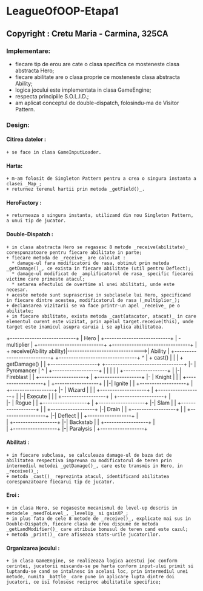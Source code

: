 # LeagueOfOOP-Etapa1
## Copyright : Cretu Maria - Carmina, 325CA

### Implementare:
  + fiecare tip de erou are cate o clasa specifica ce mosteneste clasa abstracta Hero;
  + fiecare abilitate are o clasa proprie ce mosteneste clasa abstracta Ability;
  + logica jocului este implementata in clasa GameEngine;
  + respecta principiile S.O.L.I.D.;
  + am aplicat conceptul de double-dispatch, folosindu-ma de Visitor Pattern.
  
### Design:
    
  #### Citirea datelor :
    + se face in clasa GameInputLoader.
    
  #### Harta:
    + m-am folosit de Singleton Pattern pentru a crea o singura instanta a clasei _Map_;
    + returnez terenul hartii prin metoda _getField()_.
    
  #### HeroFactory :
    + returneaza o singura instanta, utilizand din nou Singleton Pattern, a unui tip de jucator.
    
  #### Double-Dispatch :
    + in clasa abstracta Hero se regasesc 8 metode _receive(abilitate)_ corespunzatoare pentru fiecare abilitate in parte;
    + fiecare metoda de _receive_ are calculat : 
      * damage-ul fara modificatori de rasa, obtinut prin metoda _getDamage()_, ce exista in fiecare abilitate (util pentru Deflect);
      * damage-ul modificat de _amplificatorul de rasa_ specific fiecarei victime care primeste atacul;
      * setarea efectului de overtime al unei abilitati, unde este necesar.
    + aceste metode sunt suprascrise in subclasele lui Hero, specificand in fiecare dintre acestea, modificatorul de rasa (_multiplier_);
    + declansarea vizitarii se va face printr-un apel _receive_ pe o abilitate;
    + in fiecare abilitate, exista metoda _cast(atacator, atacat)_ in care elementul curent este vizitat, prin apelul target.receive(this), unde target este inamicul asupra caruia i se aplica abilitatea.
    
+---------------------------+
| Hero                      |
+---------------------------+
| - multiplier              |
+---------------------------+                               +--------------------------------+
| + receive(Ability ability)|------------------------------>| Ability                        |
+---------------------------+                               +--------------------------------+
  ^                                                         | + cast()                       |
  |                                                         | + getDamage()                  |
  |  +-------------------+                                  +--------------------------------+
  |- | Pyromancer        |                                    ^
  |  +-------------------+                                    |
  |                                                           |
  |                                                           | +------------------+
  |                                                           |-| Fireblast        |
  |  +-------------------+                                    | +------------------+
  |- | Knight            |                                    |
  |  +-------------------+                                    | +------------------+
  |                                                           |-| Ignite           |
  |  +-------------------+                                    | +------------------+
  |- | Wizard            |                                    |
  |  +-------------------+                                    | +------------------+
  |                                                           |-| Execute          |
  |                                                           | +------------------+
  |  +-------------------+                                    |    
  |- | Rogue             |                                    | +------------------+
  |  +-------------------+                                    |-| Slam             |
                                                              | +------------------+
                                                              |
                                                              | +------------------+
                                                              |-| Drain            |
                                                              | +------------------+
                                                              |
                                                              | +------------------+
                                                              |-| Deflect          |
                                                              | +------------------+
                                                              |  
                                                              | +------------------+
                                                              |-| Backstab         |
                                                              | +------------------+
                                                              |  
                                                              | +------------------+
                                                              |-| Paralysis        |
                                                                +------------------+
                                                                
     
     
  #### Abilitati :
    + in fiecare subclasa, se calculeaza damage-ul de baza dat de abilitatea respectiva impreuna cu modificatorul de teren prin intermediul metodei _getDamage()_, care este transmis in Hero, in _receive()_;
    + metoda _cast()_ reprezinta atacul, identificand abilitatea corespunzatoare fiecarui tip de jucator.
    
  #### Eroi :
    + in clasa Hero, se regaseste mecanismul de level-up descris in metodele _needToLevel_, _levelUp_ si gainXP_;
    + in plus fata de cele 8 metode de _receive()_, explicate mai sus in Double-Dispatch, fiecare clasa de erou dispune de metoda _getLandModifier()_ care atribuie bonusul de teren cand este cazul;
    + metoda _print()_ care afiseaza stats-urile jucatorilor.
    
  #### Organizarea jocului :
    + in clasa GameEngine, se realizeaza logica acestui joc conform cerintei, jucatorii miscandu-se pe harta conform input-ului primit si luptandu-se cand se intalnesc in acelasi loc, prin intermediul unei metode, numita _battle_ care pune in aplicare lupta dintre doi jucatori, ce isi folosesc reciproc abilitatile specifice;
    
   
    
    
